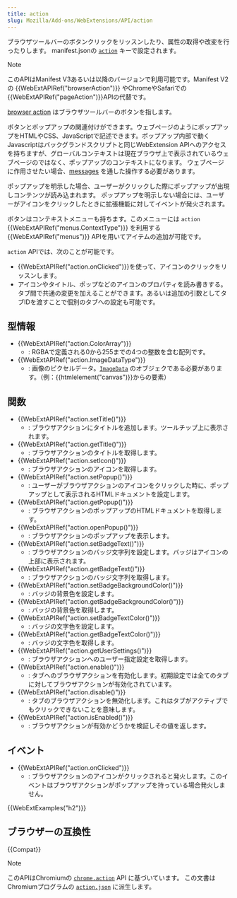 ```yaml
---
title: action
slug: Mozilla/Add-ons/WebExtensions/API/action
---
```


ブラウザツールバーのボタンクリックをリッスンしたり、属性の取得や改変を行ったりします。
manifest.jsonの [`action`](/en-US/docs/Mozilla/Add-ons/WebExtensions/manifest.json/action) キーで設定されます。

> [!NOTE]
> このAPIはManifest V3あるいは以降のバージョンで利用可能です。Manifest V2の {{WebExtAPIRef("browserAction")}} やChromeやSafariでの{{WebExtAPIRef("pageAction")}}APIの代替です。

[browser action](/en-US/docs/Mozilla/Add-ons/WebExtensions/user_interface/Toolbar_button) はブラウザツールバーのボタンを指します。

ボタンとポップアップの関連付けができます。ウェブページのようにポップアップをHTMLやCSS、JavaScriptで記述できます。ポップアップ内部で動くJavascriptはバックグランドスクリプトと同じWebExtension APIへのアクセスを持ちますが、グローバルコンテキストは現在ブラウザ上で表示されているウェブページのではなく、ポップアップのコンテキストになります。
ウェブページに作用させたい場合、[messages](/ja/docs/Mozilla/Add-ons/WebExtensions/Modify_a_web_page#messaging) を通した操作する必要があります。

ポップアップを明示した場合、ユーザーがクリックした際にポップアップが出現しコンテンツが読み込まれます。
ポップアップを明示しない場合には、ユーザーがアイコンをクリックしたときに拡張機能に対してイベントが発火されます。

ボタンはコンテキストメニューも持ちます。このメニューには `action` {{WebExtAPIRef("menus.ContextType")}} を利用する {{WebExtAPIRef("menus")}} APIを用いてアイテムの追加が可能です。
 
`action` APIでは、次のことが可能です。

- {{WebExtAPIRef("action.onClicked")}}を使って、アイコンのクリックをリッスンします。
- アイコンやタイトル、ポップなどのアイコンのプロパティを読み書きする。タブ間で共通の変更を加えることができます。あるいは追加の引数としてタブIDを渡すことで個別のタブへの設定も可能です。

## 型情報

- {{WebExtAPIRef("action.ColorArray")}}
  - : RGBAで定義される0から255までの4つの整数を含む配列です。
- {{WebExtAPIRef("action.ImageDataType")}}
  - : 画像のピクセルデータ。[`ImageData`](/ja/docs/Web/API/ImageData) のオブジェクである必要があります。（例：{{htmlelement("canvas")}}からの要素）

## 関数

- {{WebExtAPIRef("action.setTitle()")}}
  - : ブラウザアクションにタイトルを追加します。ツールチップ上に表示されます。
- {{WebExtAPIRef("action.getTitle()")}}
  - : ブラウザアクションのタイトルを取得します。
- {{WebExtAPIRef("action.setIcon()")}}
  - : ブラウザアクションのアイコンを取得します。
- {{WebExtAPIRef("action.setPopup()")}}
  - : ユーザーがブラウザアクションのアイコンをクリックした時に、ポップアップとして表示されるHTMLドキュメントを設定します。
- {{WebExtAPIRef("action.getPopup()")}}
  - : ブラウザアクションのポップアップのHTMLドキュメントを取得します。
- {{WebExtAPIRef("action.openPopup()")}}
  - : ブラウザアクションのポップアップを表示します。
- {{WebExtAPIRef("action.setBadgeText()")}}
  - : ブラウザアクションのバッジ文字列を設定します。バッジはアイコンの上部に表示されます。
- {{WebExtAPIRef("action.getBadgeText()")}}
  - : ブラウザアクションのバッジ文字列を取得します。
- {{WebExtAPIRef("action.setBadgeBackgroundColor()")}}
  - : バッジの背景色を設定します。
- {{WebExtAPIRef("action.getBadgeBackgroundColor()")}}
  - : バッジの背景色を取得します。
- {{WebExtAPIRef("action.setBadgeTextColor()")}}
  - : バッジの文字色を設定します。
- {{WebExtAPIRef("action.getBadgeTextColor()")}}
  - : バッジの文字色を取得します。
- {{WebExtAPIRef("action.getUserSettings()")}}
  - : ブラウザアクションへのユーザー指定設定を取得します。
- {{WebExtAPIRef("action.enable()")}}
  - : タブへのブラウザアクションを有効化します。初期設定では全てのタブに対してブラウザアクションが有効化されています。
- {{WebExtAPIRef("action.disable()")}}
  - : タブのブラウザアクションを無効化します。これはタブがアクティブでもクリックできないことを意味します。
- {{WebExtAPIRef("action.isEnabled()")}}
  - : ブラウザアクションが有効かどうかを検証しその値を返します。

## イベント

- {{WebExtAPIRef("action.onClicked")}}
  - : ブラウザアクションのアイコンがクリックされると発火します。このイベントはブラウザアクションがポップアップを持っている場合発火しません。

{{WebExtExamples("h2")}}

## ブラウザーの互換性

{{Compat}}

> [!NOTE]
> このAPIはChromiumの [`chrome.action`](https://developer.chrome.com/docs/extensions/reference/api/action) API に基づいています。
> この文書はChromiumプログラムの [`action.json`](https://chromium.googlesource.com/chromium/src/+/master/chrome/common/extensions/api/action.json) に派生します。

<!--
// Copyright 2015 The Chromium Authors. All rights reserved.
//
// Redistribution and use in source and binary forms, with or without
// modification, are permitted provided that the following conditions are
// met:
//
//    * Redistributions of source code must retain the above copyright
// notice, this list of conditions and the following disclaimer.
//    * Redistributions in binary form must reproduce the above
// copyright notice, this list of conditions and the following disclaimer
// in the documentation and/or other materials provided with the
// distribution.
//    * Neither the name of Google Inc. nor the names of its
// contributors may be used to endorse or promote products derived from
// this software without specific prior written permission.
//
// THIS SOFTWARE IS PROVIDED BY THE COPYRIGHT HOLDERS AND CONTRIBUTORS
// "AS IS" AND ANY EXPRESS OR IMPLIED WARRANTIES, INCLUDING, BUT NOT
// LIMITED TO, THE IMPLIED WARRANTIES OF MERCHANTABILITY AND FITNESS FOR
// A PARTICULAR PURPOSE ARE DISCLAIMED. IN NO EVENT SHALL THE COPYRIGHT
// OWNER OR CONTRIBUTORS BE LIABLE FOR ANY DIRECT, INDIRECT, INCIDENTAL,
// SPECIAL, EXEMPLARY, OR CONSEQUENTIAL DAMAGES (INCLUDING, BUT NOT
// LIMITED TO, PROCUREMENT OF SUBSTITUTE GOODS OR SERVICES; LOSS OF USE,
// DATA, OR PROFITS; OR BUSINESS INTERRUPTION) HOWEVER CAUSED AND ON ANY
// THEORY OF LIABILITY, WHETHER IN CONTRACT, STRICT LIABILITY, OR TORT
// (INCLUDING NEGLIGENCE OR OTHERWISE) ARISING IN ANY WAY OUT OF THE USE
// OF THIS SOFTWARE, EVEN IF ADVISED OF THE POSSIBILITY OF SUCH DAMAGE.
-->
